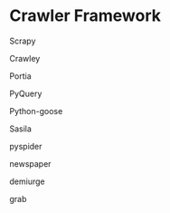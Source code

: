 # Crawler Framework

Scrapy

Crawley

Portia

PyQuery

Python-goose

Sasila

pyspider

newspaper

demiurge

grab

